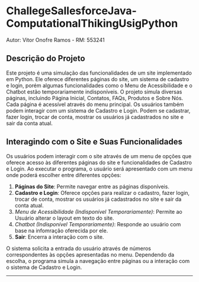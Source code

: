 # ChallegeSallesforceJava-ComputationalThikingUsigPython

Autor: Vitor Onofre Ramos - RM: 553241

## Descrição do Projeto

Este projeto é uma simulação das funcionalidades de um site implementado em Python. Ele oferece diferentes páginas do site, um sistema de cadastro e login, porém algumas funcionalidades como o Menu de Acessibilidade e o Chatbot estão temporariamente indisponíveis. O projeto simula diversas páginas, incluindo Página Inicial, Contatos, FAQs, Produtos e Sobre Nós. Cada página é acessível através do menu principal. Os usuários também podem interagir com um sistema de Cadastro e Login. Podem se cadastrar, fazer login, trocar de conta, mostrar os usuários já cadastrados no site e sair da conta atual.

## Interagindo com o Site e Suas Funcionalidades

Os usuários podem interagir com o site através de um menu de opções que oferece acesso às diferentes páginas do site e funcionalidades de Cadastro e Login. Ao executar o programa, o usuário será apresentado com um menu onde poderá escolher entre diferentes opções:

1. **Páginas do Site**: Permite navegar entre as páginas disponíveis.
2. **Cadastro e Login**: Oferece opções para realizar o cadastro, fazer login, trocar de conta, mostrar os usuários já cadastrados no site e sair da conta atual.
3. *Menu de Acessibilidade (Indisponível Temporariamente)*: Permite ao Usuário alterar o layout em texto do site.
4. *Chatbot (Indisponível Temporariamente)*: Responde ao usuário com base na infomração oferecida por ele.
5. **Sair**: Encerra a interação com o site.

O sistema solicita a entrada do usuário através de números correspondentes às opções apresentadas no menu. Dependendo da escolha, o programa simula a navegação entre páginas ou a interação com o sistema de Cadastro e Login.

--------
